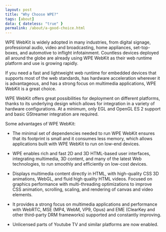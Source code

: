 ```yaml
---
layout: post
title: "Why Choose WPE?"
tags: [about]
data: { dateless: "true" }
permalink: /about/a-good-choice.html
---
```


WPE WebKit is widely adopted in many industries, from digital signage, professional audio, video and broadcasting, home appliances, set-top-boxes, and automotive to inflight infotainment. Countless devices deployed all around the globe are already using WPE WebKit as their web runtime platform and use is growing rapidly.

If you need a fast and lightweight web runtime for embedded devices that supports most of the web standards, has hardware acceleration wherever it is advantageous, and has a strong focus on multimedia applications, WPE WebKit is a great choice.

WPE WebKit offers great possibilities for deployment on different platforms, thanks to its underlying design which allows for integration in a variety of hardware configurations. At a minimum, only EGL and OpenGL ES 2 support and basic GStreamer integration are required.

Some advantages of WPE WebKit:

* The minimal set of dependencies needed to run WPE WebKit ensures that its footprint is small and it consumes less memory, which allows applications built with WPE WebKit to run on low-end devices.

* WPE enables rich and fast 2D and 3D HTML-based user interfaces, integrating multimedia, 3D content, and many of the latest Web technologies, to run smoothly and efficiently on low-cost devices.

* Displays multimedia content directly in HTML, with high-quality CSS 3D animations, WebGL, and fluid high quality HTML videos.
Focused on graphics performance with multi-threading optimizations to improve CSS animation, scrolling, scaling, and rendering of canvas and video elements.

* It provides a strong focus on multimedia applications and performance with WebRTC, MSE (MP4, WebM, VP9, Opus) and EME (ClearKey and other third-party DRM frameworks) supported and constantly improving.

* Unlicensed parts of Youtube TV and similar platforms are now enabled.

